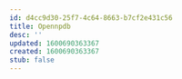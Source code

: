 ```yaml
---
id: d4cc9d30-25f7-4c64-8663-b7cf2e431c56
title: Opennpdb
desc: ''
updated: 1600690363367
created: 1600690363367
stub: false
---
```


